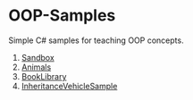 # OOP-Samples
Simple C# samples for teaching OOP concepts.

1. [Sandbox](https://github.com/AppsLab2019/OOP-Samples/tree/master/Sandbox/Sandbox)
2. [Animals](https://github.com/AppsLab2019/OOP-Samples/tree/master/Animals/Sample_02.Animals)
3. [BookLibrary](https://github.com/AppsLab2019/OOP-Samples/tree/master/BookLibrary)
4. [InheritanceVehicleSample](https://github.com/AppsLab2019/OOP-Samples/tree/master/InheritanceVehicleSample/VehicleService)
